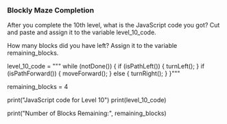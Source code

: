 ### Blockly Maze Completion
After you complete the 10th level, what is the JavaScript code you got? 
Cut and paste and assign it to the variable level_10_code.

How many blocks did you have left? 
Assign it to the variable remaining_blocks.


level_10_code = """ while (notDone()) 
{
  if (isPathLeft()) {
    turnLeft();
  }
  if (isPathForward()) {
    moveForward();
  } else {
    turnRight();
  }
}"""

remaining_blocks = 4 

print("JavaScript code for Level 10")
print(level_10_code)

print("Number of Blocks Remaining:", remaining_blocks)
